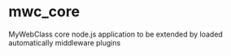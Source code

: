 mwc_core
========

MyWebClass core node.js application to be extended by loaded automatically middleware plugins
